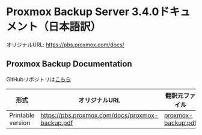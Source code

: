 # Proxmox Backup Server 3.4.0ドキュメント（日本語訳）
オリジナルURL: https://pbs.proxmox.com/docs/

## Proxmox Backup Documentation
GitHubリポジトリは[こちら](https://github.com/flathill/ja/tree/main/pbs-docs/3.4.0/)

| 形式 | オリジナルURL | 翻訳元ファイル | 日本語訳ファイル |
| - | - | - | - |
| Printable version | https://pbs.proxmox.com/docs/proxmox-backup.pdf | [proxmox-backup.pdf](https://flathill.github.io/ja/pbs-docs/3.4.0/proxmox-backup.pdf) |[proxmox-backup_ja.pdf](https://flathill.github.io/ja/pbs-docs/3.4.0/proxmox-backup_ja.pdf) |
